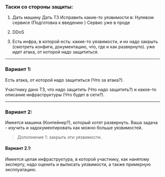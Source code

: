 
### Таски со стороны защиты:
1. Дать машину
   Дать ТЗ
   Исправить какие-то уязвимости в:
     Нулевом сервисе (Подготовка к введению )
     Сервис уже в проде

3. DDoS


4. Есть инфра, в которой есть:
       какие-то уязвимости, и их надо закрыть (смотреть конфиги, документацию, что, где и как развернуто).
       уже идет атака, от которой надо защититься.

---

### Вариант 1:
Есть атака, от которой надо защититься (Что за атака?). 

Участнику дано ТЗ, что надо защитить (Что надо защитить?) и какое-то описание инфраструктуры (Что будет в сети?).

---

### Вариант 2:
Имеется машина (Контейнер?), который хотят развернуть. Ваша задача - изучить и задокументировать как можно больше уязвимостей.
> Дополнение 1: закрыть эти уязвимости.

#### Вариант 2.1:
Имеется целая инфраструктура, в которой участнику, как нанятому эксперту, надо оценить и выписать уязвимости, а также примерную эксплуатацию.

### 
